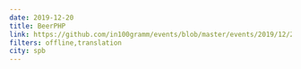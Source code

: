 ```yaml
---
date: 2019-12-20
title: BeerPHP
link: https://github.com/in100gramm/events/blob/master/events/2019/12/2019.12.20.md
filters: offline,translation
city: spb
---
```

